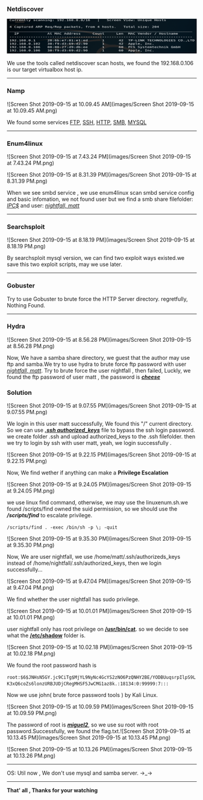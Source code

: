 

### **Netdiscover**



<img src="images/Screen Shot 2019-09-15 at 9.53.11 AM.png" alt="Screen Shot 2019-09-15 at 9.53.11 AM" style="zoom:50%;" />

We use the tools called netdiscover scan hosts, we found the 192.168.0.106 is our target virtualbox host ip.

------

### **Namp**



![Screen Shot 2019-09-15 at 10.09.45 AM](images/Screen Shot 2019-09-15 at 10.09.45 AM.png)

We found some services <u>FTP</u>, <u>SSH</u>, <u>HTTP</u>, <u>SMB</u>, <u>MYSQL</u> 

------

### Enum4linux



![Screen Shot 2019-09-15 at 7.43.24 PM](images/Screen Shot 2019-09-15 at 7.43.24 PM.png)



![Screen Shot 2019-09-15 at 8.31.39 PM](images/Screen Shot 2019-09-15 at 8.31.39 PM.png)



When we see smbd service , we use enum4linux scan smbd service config and basic infomation, we not found user but we find a smb share filefolder: <u>*IPC$*</u> and user: <u>*nightfall, matt*</u>

------

### Searchsploit



![Screen Shot 2019-09-15 at 8.18.19 PM](images/Screen Shot 2019-09-15 at 8.18.19 PM.png)

By searchsploit mysql version, we can find two exploit ways existed.we save this two exploit scripts, may we use later.

------

### Gobuster



Try to use Gobuster to brute force the HTTP Server directory. regretfully, Nothing Found.

------

### Hydra



![Screen Shot 2019-09-15 at 8.56.28 PM](images/Screen Shot 2019-09-15 at 8.56.28 PM.png)

Now, We have a samba share directory, we guest that the author may use ftp and samba.We try to use hydra to  brute force ftp password with user <u>*nightfall, matt*</u>. Try to brute force the user nightfall , then failed, Luckly, we found the ftp password of user matt , the password is <u>***cheese***</u>



### Solution



![Screen Shot 2019-09-15 at 9.07.55 PM](images/Screen Shot 2019-09-15 at 9.07.55 PM.png)

We login in this user matt successfully, We found this "/" current directory. So we can use *<u>**.ssh authorized_keys</u>*** file to bypass the ssh login password. we create folder .ssh and upload authorized_keys to the .ssh filefolder. then we try to login by ssh with user matt, yeah, we login successfully .

![Screen Shot 2019-09-15 at 9.22.15 PM](images/Screen Shot 2019-09-15 at 9.22.15 PM.png)

Now, We find wether if anything can make a **Privilege Escalation**

![Screen Shot 2019-09-15 at 9.24.05 PM](images/Screen Shot 2019-09-15 at 9.24.05 PM.png)

we use linux find command, otherwise, we may use the linuxenum.sh.we found /scripts/find owned the suid permission, so we should use the ***/scripts/find*** to escalate privilege.

`/scripts/find . -exec /bin/sh -p \; -quit`

![Screen Shot 2019-09-15 at 9.35.30 PM](images/Screen Shot 2019-09-15 at 9.35.30 PM.png)

Now, We are user nightfall,  we use /home/matt/.ssh/authorizeds_keys instead of /home/nightfall/.ssh/authorized_keys, then we login successfully...

![Screen Shot 2019-09-15 at 9.47.04 PM](images/Screen Shot 2019-09-15 at 9.47.04 PM.png)

We find whether the user nightfall has sudo privilege.

![Screen Shot 2019-09-15 at 10.01.01 PM](images/Screen Shot 2019-09-15 at 10.01.01 PM.png)

user nightfall only has root privilege on **<u>/usr/bin/cat</u>**. so we decide to see what the **<u>/etc/shadow</u>** folder is.

![Screen Shot 2019-09-15 at 10.02.18 PM](images/Screen Shot 2019-09-15 at 10.02.18 PM.png)

We found the root password hash is 

`root:$6$JNHsN5GY.jc9CiTg$MjYL9NyNc4GcYS2zNO6PzQNHY2BE/YODBUuqsrpIlpS9LK3xQ6coZs6lonzURBJUDjCRegMHSF5JwCMG1az8k.:18134:0:99999:7:::`

Now we use john( brute force password tools ) by Kali Linux.

![Screen Shot 2019-09-15 at 10.09.59 PM](images/Screen Shot 2019-09-15 at 10.09.59 PM.png)

The password of root is <u>***miguel2***</u>, so we use su root with root password.Successfully, we found the flag.txt.![Screen Shot 2019-09-15 at 10.13.45 PM](images/Screen Shot 2019-09-15 at 10.13.45 PM.png)

![Screen Shot 2019-09-15 at 10.13.26 PM](images/Screen Shot 2019-09-15 at 10.13.26 PM.png)

------

OS: Util now , We don't use mysql and samba server. →_→

------

**That' all , Thanks for your watching**
